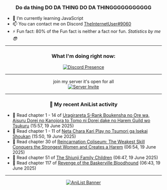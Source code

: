 <div align="center">

### Do da thing DO DA THING DO DA THINGGGGGGGGGGG
</div>

- 🌱 I’m currently learning JavaScript
- 📫 You can contact me on Discord [TheInternetUser#9060](https://discord.com/users/534117072796385300)
- ⚡ Fun fact: 80% of the Fun fact is neither a fact nor fun. _Statistics by me 😎_
<hr>

<div align="center">

### What I'm doing right now:
[![Discord Presence](https://lanyard.cnrad.dev/api/534117072796385300)](https://discord.com/users/534117072796385300)
<hr>

join my server it's open for all <br>
[![Server Invite](https://invidget.switchblade.xyz/bfYgVHxrSs)](https://discord.gg/bfYgVHxrSs)

<hr>
  
### 🌸 My recent AniList activity

</div>

<!-- ANILIST_ACTIVITY:start -->

-   📖 Read chapter 1 - 14 of [Uragirareta S-Rank Boukensha no Ore wa, Aisuru Dorei no Kanojora to Tomo ni Dorei dake no Harem Guild wo Tsukuru](https://anilist.co/manga/119327) (15:57, 19 June 2025)
-   📖 Read chapter 1 - 11 of [Neta Chara Kari Play no Tsumori ga Isekai Shoukan](https://anilist.co/manga/125803) (15:50, 19 June 2025)
-   📖 Read chapter 30 of [Reincarnation Coliseum: The Weakest Skill Conquers the Strongest Women and Creates a Harem](https://anilist.co/manga/152284) (06:54, 19 June 2025)
-   📖 Read chapter 51 of [The Shiunji Family Children](https://anilist.co/manga/144374) (06:47, 19 June 2025)
-   📖 Read chapter 117 of [Revenge of the Baskerville Bloodhound](https://anilist.co/manga/163824) (06:43, 19 June 2025)

<!-- ANILIST_ACTIVITY:end -->
<hr>

<div align="center">

[![AniList Banner](https://img.anili.st/User/929966)](https://anilist.co/user/TheInternetUser)

<!-- ![Profile views](https://gpvc.arturio.dev/TheInternetUse7) Since 2023-01-09 -->
<br>


</div>
